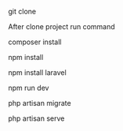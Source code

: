 git clone <URL repo>

After clone project run command

composer install

npm install

npm install laravel

npm run dev

php artisan migrate

php artisan serve
